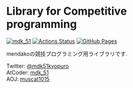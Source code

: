 # Library for Competitive programming

[![mdk_51](https://img.shields.io/endpoint?url=https%3A%2F%2Fatcoder-badges.now.sh%2Fapi%2Fatcoder%2Fjson%2Fmdk_51)](https://atcoder.jp/users/mdk_51) [![Actions Status](https://github.com/mendako1015/Library/workflows/verify/badge.svg)](https://github.com/mendako1015/Tako-library/actions) [![GitHub Pages](https://img.shields.io/static/v1?label=GitHub+Pages&message=+&color=brightgreen&logo=github)](https://mendako1015.github.io/Tako-library/)

mendakoの競技プログラミング用ライブラリです.

Twitter: [@mdk51kyopuro](https://twitter.com/mdk51kyopuro)  
AtCoder: [mdk_51](https://atcoder.jp/users/mdk_51)  
AOJ: [muscat1015](https://onlinejudge.u-aizu.ac.jp/status/users/muscat1015)
